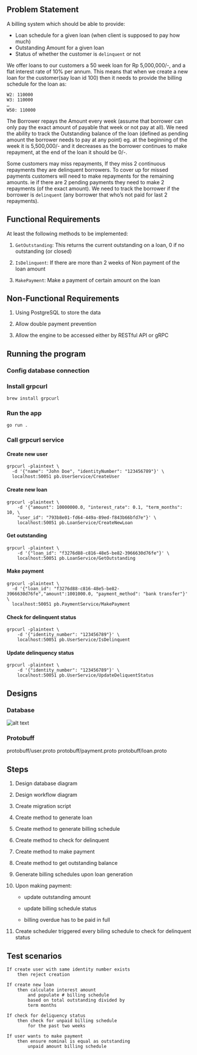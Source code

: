 ## Problem Statement

A billing system which should be able to provide:
- Loan schedule for a given loan (when client is supposed to pay how much)
- Outstanding Amount for a given loan
- Status of whether the customer is `delinquent` or not

We offer loans to our customers a 50 week loan for Rp 5,000,000/-, and a flat interest rate of 10% per annum. This means that when we create a new loan for the customer(say loan id 100) then it needs to provide the billing schedule for the loan as:

``` W1 : 110000
W2: 110000
W3: 110000
…
W50: 110000
```

The Borrower repays the Amount every week (assume that borrower can only pay the exact amount of payable that week or not pay at all). We need the ability to track the Outstanding balance of the loan (defined as pending amount the borrower needs to pay at any point) eg. at the beginning of the week it is 5,500,000/- and it decreases as the borrower continues to make repayment, at the end of the loan it should be 0/-. 

Some customers may miss repayments, If they miss 2 continuous repayments they are delinquent borrowers. To cover up for missed payments customers will need to make repayments for the remaining amounts. ie if there are 2 pending payments they need to make 2 repayments (of the exact amount). We need to track the borrower if the borrower is `delinquent` (any borrower that who’s not paid for last 2 repayments).

## Functional Requirements

At least the following methods to be implemented:

1. `GetOutstanding`: This returns the current outstanding on a loan, 0 if no outstanding (or closed)

2. `IsDelinquent`: If there are more than 2 weeks of Non payment of the loan amount

3. `MakePayment`: Make a payment of certain amount on the loan

## Non-Functional Requirements

1. Using PostgreSQL to store the data

2. Allow double payment prevention

3. Allow the engine to be accessed either by RESTful API or gRPC

## Running the program

### Config database connection

### Install grpcurl

```brew install grpcurl```

### Run the app

```go run .```

### Call grpcurl service

#### Create new user

```
grpcurl -plaintext \
  -d '{"name": "John Doe", "identityNumber": "123456789"}' \
  localhost:50051 pb.UserService/CreateUser
```

#### Create new loan

```
grpcurl -plaintext \
    -d '{"amount": 10000000.0, "interest_rate": 0.1, "term_months": 10, \
    "user_id": "793b8e01-fd64-449a-89ed-f843b66bfd7e"}' \
    localhost:50051 pb.LoanService/CreateNewLoan
```

#### Get outstanding

```
grpcurl -plaintext \                
    -d '{"loan_id": "f3276d88-c816-48e5-be82-3966630d76fe"}' \
    localhost:50051 pb.LoanService/GetOutstanding
```

#### Make payment

```
grpcurl -plaintext \
  -d '{"loan_id": "f3276d88-c816-48e5-be82-3966630d76fe","amount":1001000.0, "payment_method": "bank transfer"}' \
  localhost:50051 pb.PaymentService/MakePayment
```

#### Check for delinquent status

```
grpcurl -plaintext \
    -d '{"identity_number": "123456789"}' \
    localhost:50051 pb.UserService/IsDelinquent
```

#### Update delinquency status

```
grpcurl -plaintext \ 
    -d '{"identity_number": "123456789"}' \
    localhost:50051 pb.UserService/UpdateDeliquentStatus
```

## Designs

### Database

![alt text](image.png)

### Protobuff

protobuff/user.proto
protobuff/payment.proto
protobuff/loan.proto

## Steps

1. Design database diagram

2. Design workflow diagram

3. Create migration script

4. Create method to generate loan

5. Create method to generate billing schedule

6. Create method to check for delinquent

7. Create method to make payment

8. Create method to get outstanding balance

9. Generate billing schedules upon loan generation

10. Upon making payment: 

    - update outstanding amount
    
    - update billing schedule status
    
    - billing overdue has to be paid in full

11. Create scheduler triggered every biling schedule to check for delinquent status

## Test scenarios

```
If create user with same identity number exists
    then reject creation
```

```
If create new loan
    then calculate interest amount 
        and populate # billing schedule 
        based on total outstanding divided by 
        term months 
```

```
If check for deliquency status
    then check for unpaid billing schedule 
        for the past two weeks 
```

```
If user wants to make payment
    then ensure nominal is equal as outstanding 
        unpaid amount billing schedule
```